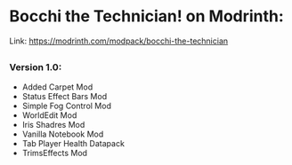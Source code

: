 # Bocchi the Technician! on Modrinth:  
Link: https://modrinth.com/modpack/bocchi-the-technician

## 

### Version 1.0:

- Added Carpet Mod
- Status Effect Bars Mod
- Simple Fog Control Mod
- WorldEdit Mod
- Iris Shadres Mod
- Vanilla Notebook Mod
- Tab Player Health Datapack
- TrimsEffects Mod
